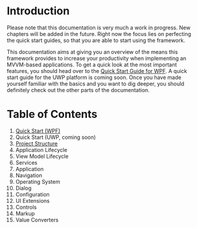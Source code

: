 # Introduction

Please note that this documentation is very much a work in progress. New chapters will be added in the future. Right now the focus lies on perfecting the quick
start guides, so that you are able to start using the framework.

This documentation aims at giving you an overview of the means this framework provides to increase your productivity when implementing an MVVM-based applications.
To get a quick look at the most important features, you should head over to the
[Quick Start Guide for WPF](https://github.com/lecode-official/mvvm-framework/blob/master/Documentation/QuickStartWpf.md). A quick start guide for the UWP platform
is coming soon. Once you have made yourself familiar with the basics and you want to dig deeper, you should definitely check out the other parts of the documentation.

# Table of Contents

1. [Quick Start (WPF)](https://github.com/lecode-official/mvvm-framework/blob/master/Documentation/QuickStartWpf.md)
2. Quick Start (UWP, coming soon)
3. [Project Structure](https://github.com/lecode-official/mvvm-framework/blob/master/Documentation/ProjectStructure.md)
4. Application Lifecycle
5. View Model Lifecycle
6. Services
  1. Application
  2. Navigation
  4. Operating System
  5. Dialog
7. Configuration
8. UI Extensions
  1. Controls
  2. Markup
  3. Value Converters
